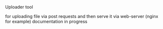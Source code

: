 Uploader tool

for uploading file via post requests and then serve it via web-server (nginx for example)
documentation in progress

